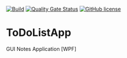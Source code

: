 [![Build](https://github.com/Maslinin/ToDoListApp/actions/workflows/build.yml/badge.svg?branch=master)](https://github.com/Maslinin/ToDoListApp/actions/workflows/build.yml) [![Quality Gate Status](https://sonarcloud.io/api/project_badges/measure?project=Maslinin_ToDoListApp&metric=alert_status)](https://sonarcloud.io/summary/new_code?id=Maslinin_ToDoListApp) [![GitHub license](https://badgen.net/github/license/Maslinin/ToDoListApp)](https://github.com/Maslinin/ToDoListApp/blob/master/LICENSE)

# ToDoListApp
GUI Notes Application [WPF]
